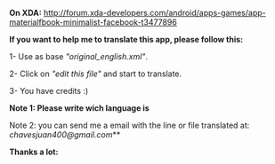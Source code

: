 **On XDA:** http://forum.xda-developers.com/android/apps-games/app-materialfbook-minimalist-facebook-t3477896

**If you want to help me to translate this app, please follow this:**

1- Use as base _"original_english.xml"_.

2- Click on _"edit this file"_ and start to translate.

3- You have credits :)


**Note 1: Please write wich language is**

Note 2: you can send me a email with the line or file translated at: _chavesjuan400@gmail.com_**


**Thanks a lot:**


